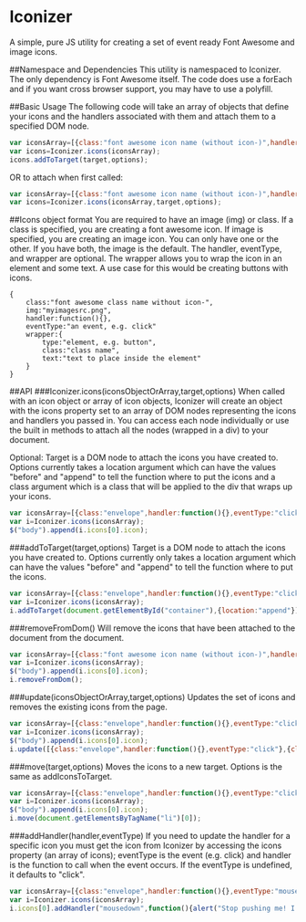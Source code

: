 Iconizer
========

A simple, pure JS utility for creating a set of event ready Font Awesome and image icons. 

##Namespace and Dependencies
This utility is namespaced to Iconizer. The only dependency is Font Awesome itself. The code does use a forEach and if you want cross browser support, you may have to use a polyfill.

##Basic Usage
The following code will take an array of objects that define your icons and the handlers associated with them and attach them to a specified DOM node.
```javascript
var iconsArray=[{class:"font awesome icon name (without icon-)",handler:myFunction,eventType:"click"}];
var icons=Iconizer.icons(iconsArray);
icons.addToTarget(target,options);
```
OR to attach when first called:

```javascript
var iconsArray=[{class:"font awesome icon name (without icon-)",handler:myFunction,eventType:"click"}];
var icons=Iconizer.icons(iconsArray,target,options);
```
##Icons object format
You are required to have an image (img) or class. If a class is specified, you are creating a font awesome icon. If image is specified, you are creating an image icon. You can only have one or the other. If you have both, the image is the default. The handler, eventType, and wrapper are optional. The wrapper allows you to wrap the icon in an element and some text. A use case for this would be creating buttons with icons.
	
	{
		class:"font awesome class name without icon-",
		img:"myimagesrc.png",
	 	handler:function(){},
	 	eventType:"an event, e.g. click"
	 	wrapper:{
	 		type:"element, e.g. button",
	 		class:"class name",
	 		text:"text to place inside the element"
	 	}
	}

##API
###Iconizer.icons(iconsObjectOrArray,target,options)
When called with an icon object or array of icon objects, Iconizer will create an object with the icons property set to an array of DOM nodes representing the icons and handlers you passed in. You can access each node individually or use the built in methods to attach all the nodes (wrapped in a div) to your document. 

Optional:
Target is a DOM node to attach the icons you have created to. Options currently takes a location argument which can have the values "before" and "append" to tell the function where to put the icons and a class argument which is a class that will be applied to the div that wraps up your icons.

```javascript
var iconsArray=[{class:"envelope",handler:function(){},eventType:"click"}];
var i=Iconizer.icons(iconsArray);
$("body").append(i.icons[0].icon);
```

###addToTarget(target,options)
Target is a DOM node to attach the icons you have created to. Options currently only takes a location argument which can have the values "before" and "append" to tell the function where to put the icons.
```javascript
var iconsArray=[{class:"envelope",handler:function(){},eventType:"click"}];
var i=Iconizer.icons(iconsArray);
i.addToTarget(document.getElementById("container"),{location:"append"});
```

###removeFromDom()
Will remove the icons that have been attached to the document from the document. 
```javascript
var iconsArray=[{class:"font awesome icon name (without icon-)",handler:myFunction,eventType:"click"}];
var i=Iconizer.icons(iconsArray);
$("body").append(i.icons[0].icon);
i.removeFromDom();
```

###update(iconsObjectOrArray,target,options)
Updates the set of icons and removes the existing icons from the page.
```javascript
var iconsArray=[{class:"envelope",handler:function(){},eventType:"click"}];
var i=Iconizer.icons(iconsArray);
$("body").append(i.icons[0].icon);
i.update([{class:"envelope",handler:function(){},eventType:"click"},{class:"android",handler:function(){},eventType:"click"}],document.getElementsByTagName("body")[0]);
```
###move(target,options)
Moves the icons to a new target. Options is the same as addIconsToTarget.
```javascript
var iconsArray=[{class:"envelope",handler:function(){},eventType:"click"}];
var i=Iconizer.icons(iconsArray);
$("body").append(i.icons[0].icon);
i.move(document.getElementsByTagName("li")[0]);
```
###addHandler(handler,eventType)
If you need to update the handler for a specific icon you must get the icon from Iconizer by accessing the icons property (an array of icons);
eventType is the event (e.g. click) and handler is the function to call when the event occurs. If the eventType is undefined, it defaults to "click".
```javascript
var iconsArray=[{class:"envelope",handler:function(){},eventType:"mouseover"}];
var i=Iconizer.icons(iconsArray);
i.icons[0].addHandler("mousedown",function(){alert("Stop pushing me! I don't want to wake up yet.");});
```